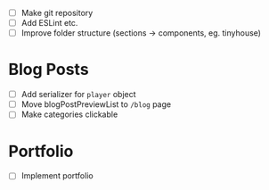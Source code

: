 -   [ ] Make git repository
-   [ ] Add ESLint etc.
-   [ ] Improve folder structure (sections -> components, eg. tinyhouse)

# Blog Posts

-   [ ] Add serializer for `player` object
-   [ ] Move blogPostPreviewList to `/blog` page
-   [ ] Make categories clickable

# Portfolio

-   [ ] Implement portfolio
